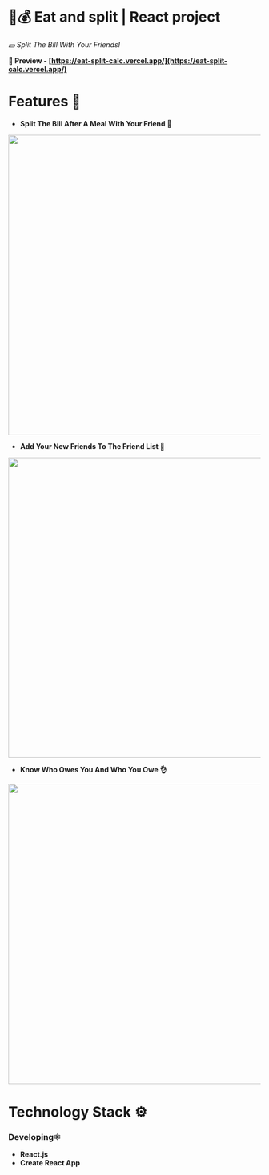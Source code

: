 # **🍴💰 Eat and split | React project**

*💵 Split The Bill With Your Friends!*

**👀 Preview - [https://eat-split-calc.vercel.app/](https://eat-split-calc.vercel.app/)**

# Features 🚀
- **Split The Bill After A Meal With Your Friend 🤝**
  
<img width="600px" src="https://github.com/Quiddlee/Eat-n-split/assets/114234698/c51c7945-4a34-41ff-8067-d4db9eea27c8"></img>

- **Add Your New Friends To The Friend List 👥**

<img width="600px" src="https://github.com/Quiddlee/Eat-n-split/assets/114234698/122b8f78-678c-423a-8e4d-6b7510a9dd72"></img>

- **Know Who Owes You And Who You Owe 👌**

<img width="600px" src="https://github.com/Quiddlee/Eat-n-split/assets/114234698/9ccfa44b-44e2-4957-bfd8-651e8f175af3"></img>


# Technology Stack ⚙️
### **Developing⚛️**
- **React.js**
- **Create React App**
